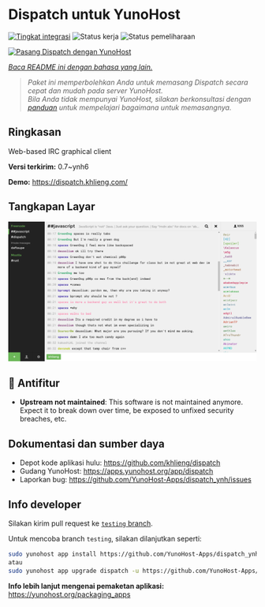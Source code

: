 <!--
N.B.: README ini dibuat secara otomatis oleh <https://github.com/YunoHost/apps/tree/master/tools/readme_generator>
Ini TIDAK boleh diedit dengan tangan.
-->

# Dispatch untuk YunoHost

[![Tingkat integrasi](https://dash.yunohost.org/integration/dispatch.svg)](https://ci-apps.yunohost.org/ci/apps/dispatch/) ![Status kerja](https://ci-apps.yunohost.org/ci/badges/dispatch.status.svg) ![Status pemeliharaan](https://ci-apps.yunohost.org/ci/badges/dispatch.maintain.svg)

[![Pasang Dispatch dengan YunoHost](https://install-app.yunohost.org/install-with-yunohost.svg)](https://install-app.yunohost.org/?app=dispatch)

*[Baca README ini dengan bahasa yang lain.](./ALL_README.md)*

> *Paket ini memperbolehkan Anda untuk memasang Dispatch secara cepat dan mudah pada server YunoHost.*  
> *Bila Anda tidak mempunyai YunoHost, silakan berkonsultasi dengan [panduan](https://yunohost.org/install) untuk mempelajari bagaimana untuk memasangnya.*

## Ringkasan

Web-based IRC graphical client


**Versi terkirim:** 0.7~ynh6

**Demo:** <https://dispatch.khlieng.com/>

## Tangkapan Layar

![Tangkapan Layar pada Dispatch](./doc/screenshots/screenshot.png)

## :red_circle: Antifitur

- **Upstream not maintained**: This software is not maintained anymore. Expect it to break down over time, be exposed to unfixed security breaches, etc.

## Dokumentasi dan sumber daya

- Depot kode aplikasi hulu: <https://github.com/khlieng/dispatch>
- Gudang YunoHost: <https://apps.yunohost.org/app/dispatch>
- Laporkan bug: <https://github.com/YunoHost-Apps/dispatch_ynh/issues>

## Info developer

Silakan kirim pull request ke [`testing` branch](https://github.com/YunoHost-Apps/dispatch_ynh/tree/testing).

Untuk mencoba branch `testing`, silakan dilanjutkan seperti:

```bash
sudo yunohost app install https://github.com/YunoHost-Apps/dispatch_ynh/tree/testing --debug
atau
sudo yunohost app upgrade dispatch -u https://github.com/YunoHost-Apps/dispatch_ynh/tree/testing --debug
```

**Info lebih lanjut mengenai pemaketan aplikasi:** <https://yunohost.org/packaging_apps>
